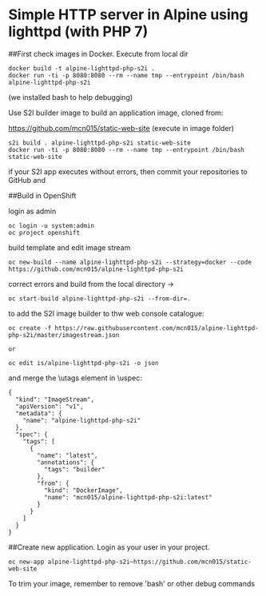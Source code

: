 Simple HTTP server in Alpine using lighttpd (with PHP 7)
========================================================


 ##First check images in Docker. Execute from local dir

```
docker build -t alpine-lighttpd-php-s2i .
docker run -ti -p 8080:8080 --rm --name tmp --entrypoint /bin/bash alpine-lighttpd-php-s2i
```
(we installed bash to help debugging)

Use S2I builder image to build an application image, cloned from:

https://github.com/mcn015/static-web-site
(execute in image folder)

```
s2i build . alpine-lighttpd-php-s2i static-web-site
docker run -ti -p 8080:8080 --rm --name tmp --entrypoint /bin/bash static-web-site
```
if your S2I app executes without errors, then commit your repositories to GitHub and

##Build in OpenShift

login as admin
```
oc login -u system:admin
oc project openshift
```
  build template and edit image stream
```
oc new-build --name alpine-lighttpd-php-s2i --strategy=docker --code https://github.com/mcn015/alpine-lighttpd-php-s2i
```
  correct errors and build from the local directory ->
```
oc start-build alpine-lighttpd-php-s2i --from-dir=.
```

  to add the S2I image builder to thw web console catalogue:
```
oc create -f https://raw.githubusercontent.com/mcn015/alpine-lighttpd-php-s2i/master/imagestream.json
```
    or
```
oc edit is/alpine-lighttpd-php-s2i -o json
```
and merge the \utags element in \uspec:
```
{
  "kind": "ImageStream",
  "apiVersion": "v1",
  "metadata": {
    "name": "alpine-lighttpd-php-s2i"
  },
  "spec": {
    "tags": [
      {
        "name": "latest",
        "annotations": {
          "tags": "builder"
        },
        "from": {
          "kind": "DockerImage",
          "name": "mcn015/alpine-lighttpd-php-s2i:latest"
        }
      }
    ]
  }
}
```
 ##Create new application.
 Login as your user in your project.

```
oc new-app alpine-lighttpd-php-s2i~https://github.com/mcn015/static-web-site
```

To trim your image, remember to remove 'bash' or other debug commands
